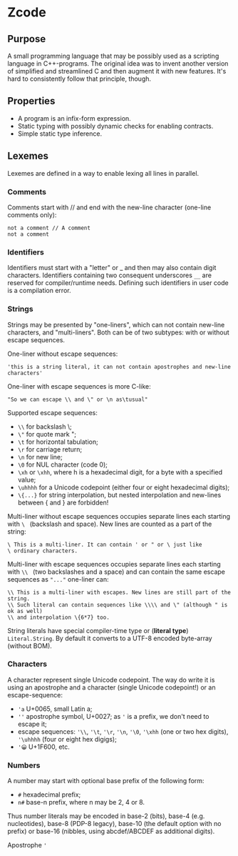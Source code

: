 # Zcode

## Purpose

A small programming language that may be possibly used as a scripting language in C++-programs. 
The original idea was to invent another version of simplified and streamlined C and then augment it with new features.
It's hard to consistently follow that principle, though.


## Properties

* A program is an infix-form expression.
* Static typing with possibly dynamic checks for enabling contracts.
* Simple static type inference.


## Lexemes

Lexemes are defined in a way to enable lexing all lines in parallel.

### Comments

Comments start with // and end with the new-line character (one-line comments only):

```
not a comment // A comment
not a comment
```

### Identifiers

Identifiers must start with a "letter" or _ and then may also contain digit characters.
Identifiers containing two consequent underscores `__` are reserved for compiler/runtime needs.
Defining such identifiers in user code is a compilation error.

### Strings

Strings may be presented by "one-liners", which can not contain new-line characters, and "multi-liners".
Both can be of two subtypes: with or without escape sequences.

One-liner without escape sequences:

```
'this is a string literal, it can not contain apostrophes and new-line characters'
```

One-liner with escape sequences is more C-like:

```
"So we can escape \\ and \" or \n as\tusual"
```

Supported escape sequences:

* `\\` for backslash \\;
* `\"` for quote mark ";
* `\t` for horizontal tabulation;
* `\r` for carriage return;
* `\n` for new line;
* `\0` for NUL character (code 0);
* `\xh` or `\xhh`, where h is a hexadecimal digit, for a byte with a specified value;
* `\uhhhh` for a Unicode codepoint (either four or eight hexadecimal digits);
* `\{...}` for string interpolation, but nested interpolation and new-lines between \{ and \} are forbidden!

Multi-liner without escape sequences occupies separate lines each starting with `\ ` (backslash and space).
New lines are counted as a part of the string:

```
\ This is a multi-liner. It can contain ' or " or \ just like
\ ordinary characters.
```

Multi-liner with escape sequences occupies separate lines each starting with `\\ ` (two backslashes and a space) and can contain the same escape sequences as `"..."` one-liner can:

```
\\ This is a multi-liner with escapes. New lines are still part of the string.
\\ Such literal can contain sequences like \\\\ and \" (although " is ok as well)
\\ and interpolation \{6*7} too.
```

String literals have special compiler-time type or (**literal type**) `Literal.String`.
By default it converts to a UTF-8 encoded byte-array (without BOM).

### Characters

A character represent single Unicode codepoint.
The way do write it is using an apostrophe and a character (single Unicode codepoint!) or an escape-sequence:

* `'a` U+0065, small Latin a;
* `''` apostrophe symbol, U+0027; as `'` is a prefix, we don't need to escape it;
* escape sequences: `'\\`, `'\t`, `'\r`, `'\n`, `'\0`, `'\xhh` (one or two hex digits), `'\uhhhh` (four or eight hex digigs);
* `'😀` U+1F600, etc.

### Numbers

A number may start with optional base prefix of the following form:

* `#` hexadecimal prefix;
* `n#` base-n prefix, where n may be 2, 4 or 8.

Thus number literals may be encoded in base-2 (bits), base-4 (e.g. nucleotides), base-8 (PDP-8 legacy), base-10 (the default option with no prefix) or base-16 (nibbles, using abcdef/ABCDEF as additional digits).

Apostrophe `'` 

